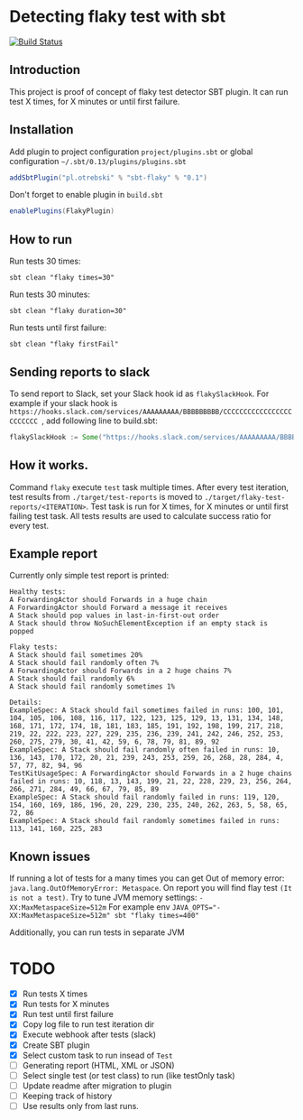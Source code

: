 # Detecting flaky test with sbt

[![Build Status](https://travis-ci.org/otrebski/sbt-flaky.svg?branch=master)](https://travis-ci.org/otrebski/sbt-flaky)

## Introduction
This project is proof of concept of flaky test detector SBT plugin. It can run test X times, for X minutes or until first failure.


## Installation

Add plugin to project configuration `project/plugins.sbt` or global configuration `~/.sbt/0.13/plugins/plugins.sbt`
```scala
addSbtPlugin("pl.otrebski" % "sbt-flaky" % "0.1")
```
Don't forget to enable plugin in `build.sbt`
```scala 
enablePlugins(FlakyPlugin)
```

## How to run

Run tests 30 times:
```
sbt clean "flaky times=30"
```

Run tests 30 minutes:
```
sbt clean "flaky duration=30"
```


Run tests until first failure:
```
sbt clean "flaky firstFail"
```

## Sending reports to slack
To send report to Slack, set your Slack hook id as `flakySlackHook`. For example if your slack hook is `https://hooks.slack.com/services/AAAAAAAAA/BBBBBBBBB/CCCCCCCCCCCCCCCCCCCCCCCC `, add following line to build.sbt:

```scala
flakySlackHook := Some("https://hooks.slack.com/services/AAAAAAAAA/BBBBBBBBB/CCCCCCCCCCCCCCCCCCCCCCCC )

```


## How it works.
Command `flaky` execute `test` task multiple times. After every test iteration, test results from `./target/test-reports` is moved to `./target/flaky-test-reports/<ITERATION>`. Test task is run for X times, for X minutes or until first failing test task. All tests results are used to calculate success ratio for every test.

## Example report

Currently only simple test report is printed:
```
Healthy tests:
A ForwardingActor should Forwards in a huge chain
A ForwardingActor should Forward a message it receives
A Stack should pop values in last-in-first-out order
A Stack should throw NoSuchElementException if an empty stack is popped

Flaky tests:
A Stack should fail sometimes 20%
A Stack should fail randomly often 7%
A ForwardingActor should Forwards in a 2 huge chains 7%
A Stack should fail randomly 6%
A Stack should fail randomly sometimes 1%

Details:
ExampleSpec: A Stack should fail sometimes failed in runs: 100, 101, 104, 105, 106, 108, 116, 117, 122, 123, 125, 129, 13, 131, 134, 148, 168, 171, 172, 174, 18, 181, 183, 185, 191, 192, 198, 199, 217, 218, 219, 22, 222, 223, 227, 229, 235, 236, 239, 241, 242, 246, 252, 253, 260, 275, 279, 30, 41, 42, 59, 6, 78, 79, 81, 89, 92
ExampleSpec: A Stack should fail randomly often failed in runs: 10, 136, 143, 170, 172, 20, 21, 239, 243, 253, 259, 26, 268, 28, 284, 4, 57, 77, 82, 94, 96
TestKitUsageSpec: A ForwardingActor should Forwards in a 2 huge chains failed in runs: 10, 118, 13, 143, 199, 21, 22, 228, 229, 23, 256, 264, 266, 271, 284, 49, 66, 67, 79, 85, 89
ExampleSpec: A Stack should fail randomly failed in runs: 119, 120, 154, 160, 169, 186, 196, 20, 229, 230, 235, 240, 262, 263, 5, 58, 65, 72, 86
ExampleSpec: A Stack should fail randomly sometimes failed in runs: 113, 141, 160, 225, 283
```

## Known issues

If running a lot of tests for a many times you can get Out of memory error: `java.lang.OutOfMemoryError: Metaspace`. On report you will find flay test `(It is not a test)`.
Try to tune JVM memory settings: `-XX:MaxMetaspaceSize=512m`
For example env `JAVA_OPTS="-XX:MaxMetaspaceSize=512m" sbt "flaky times=400"`

Additionally, you can run tests in separate JVM


# TODO
- [x] Run tests X times
- [x] Run tests for X minutes
- [x] Run test until first failure
- [x] Copy log file to run test iteration dir
- [x] Execute webhook after tests (slack)
- [X] Create SBT plugin
- [X] Select custom task to run insead of `Test`
- [ ] Generating report (HTML, XML or JSON)
- [ ] Select single test (or test class) to run (like testOnly task)
- [ ] Update readme after migration to plugin
- [ ] Keeping track of history
- [ ] Use results only from last runs.
